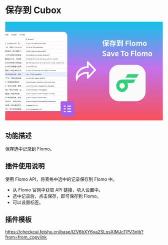 # 保存到 Cubox

![cover](./cover.png)

## 功能描述

保存选中记录到 Flomo。

## 插件使用说明

使用 Flomo API，将表格中选中的记录保存到 Flomo 中。
- 从 Flomo 官网中获取 API 链接，填入设置中。
- 选中记录后，点击保存，即可保存到 Flomo。
- 可以设置标签。

## 插件模板

https://checkcai.feishu.cn/base/IZV6bXY6ya2SLpsXIMJcTPV3nIb?from=from_copylink
